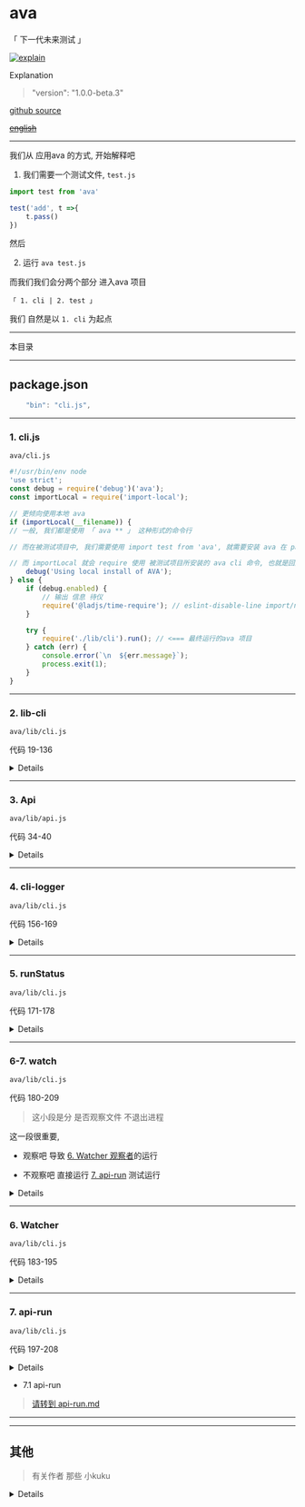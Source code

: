 # ava

「 下一代未来测试 」

[![explain](http://llever.com/explain.svg)](https://github.com/chinanf-boy/Source-Explain)
    
Explanation

> "version": "1.0.0-beta.3"

[github source](https://github.com/avajs/ava)

~~[english](./README.en.md)~~

---

我们从 应用ava 的方式, 开始解释吧

1. 我们需要一个测试文件, `test.js`

``` js
import test from 'ava'

test('add', t =>{
    t.pass()
})
```

然后

2. 运行 `ava test.js`

而我们我们会分两个部分 进入ava 项目 

`「 1. cli | 2. test 」`

我们 自然是以 `1. cli` 为起点

---

本目录

---

## package.json

``` js
	"bin": "cli.js",
```

---

### 1. cli.js

`ava/cli.js`

``` js
#!/usr/bin/env node
'use strict';
const debug = require('debug')('ava');
const importLocal = require('import-local');

// 更倾向使用本地 ava
if (importLocal(__filename)) {
// 一般, 我们都是使用 「 ava ** 」 这种形式的命令行

// 而在被测试项目中, 我们需要使用 import test from 'ava', 就需要安装 ava 在 package.json 中

// 而 importLocal 就会 require 使用 被测试项目所安装的 ava cli 命令, 也就是回到最终ava项目的这个文件
	debug('Using local install of AVA');
} else {
	if (debug.enabled) {
        // 输出 信息 待仪
		require('@ladjs/time-require'); // eslint-disable-line import/no-unassigned-import
	}

	try {
		require('./lib/cli').run(); // <=== 最终运行的ava 项目
	} catch (err) {
		console.error(`\n  ${err.message}`);
		process.exit(1);
	}
}

```

---

### 2. lib-cli

`ava/lib/cli.js`

代码 19-136

> 

<details>

``` js

// ava 使用 什么 Promise 的呢
// 答案是 Bluebird https://github.com/petkaantonov/bluebird

// Bluebird specific
Promise.longStackTraces(); // ???

exports.run = () => {
    // 我们从 1. cli.js 中知道 ava 总是选择被测试项目中的 node_modules/.bin/ava 来运行
    const conf = pkgConf.sync('ava'); 
    // 所以这里就是, 在被测试项目的package.json 获取 配置

	const filepath = pkgConf.filepath(conf);// package.json 的目录
	const projectDir = filepath === null ? process.cwd() : path.dirname(filepath);// 项目目录

    // 用 meow 定义 命令行选项
	const cli = meow(`
		Usage
		  ava [<file|directory|glob> ...]

		Options 中文翻译选项
		  --watch, -w             测试和源文件更改时重新运行测试
		  --match, -m             只能运行匹配标题的测试（可重复）
		  --update-snapshots, -u  更新快照
		  --fail-fast             第一次测试失败后停止
		  --timeout, -T           设置全局超时
		  --serial, -s            连续运行测试
		  --concurrency, -c       同时运行的测试文件的最大数量（默认值：CPU核心） 
		  --verbose, -v           启用详细输出
		  --tap, -t               生成TAP输出
		  --no-cache              禁用编译器缓存
		  --color                 强制色彩输出
		  --no-color              禁用颜色输出

		Examples
		  ava
		  ava test.js test2.js
		  ava test-*.js
		  ava test

		Default patterns when no arguments:
		test.js test-*.js test/**/*.js **/__tests__/**/*.js **/*.test.js
	`, {
		flags: {
			watch: {
				type: 'boolean',
				alias: 'w'
			},
			match: {
				type: 'string',
				alias: 'm',
				default: conf.match
			},
			'update-snapshots': {
				type: 'boolean',
				alias: 'u'
			},
			'fail-fast': {
				type: 'boolean',
				default: conf.failFast
			},
			timeout: {
				type: 'string',
				alias: 'T',
				default: conf.timeout
			},
			serial: {
				type: 'boolean',
				alias: 's',
				default: conf.serial
			},
			concurrency: {
				type: 'string',
				alias: 'c',
				default: conf.concurrency
			},
			verbose: {
				type: 'boolean',
				alias: 'v',
				default: conf.verbose
			},
			tap: {
				type: 'boolean',
				alias: 't',
				default: conf.tap
			},
			cache: {
				type: 'boolean',
				default: conf.cache !== false
			},
			color: {
				type: 'boolean',
				default: 'color' in conf ? conf.color : require('supports-color').stdout !== false
			},
			'--': {
				type: 'string'
			}
		}
	});

	updateNotifier({pkg: cli.pkg}).notify(); // 更新-提示

	if (cli.flags.watch && cli.flags.tap && !conf.tap) {
		throw new Error(`${colors.error(figures.cross)} The TAP reporter is not available when using watch mode.`);
	}

	if (cli.flags.watch && isCi) {
		throw new Error(`${colors.error(figures.cross)} Watch mode is not available in CI, as it prevents AVA from terminating.`);
	}

	if (
		cli.flags.concurrency === '' ||
		(cli.flags.concurrency && (!Number.isInteger(Number.parseFloat(cli.flags.concurrency)) || parseInt(cli.flags.concurrency, 10) < 0))
	) {
		throw new Error(`${colors.error(figures.cross)} The --concurrency or -c flag must be provided with a nonnegative integer.`);
	}

	if ('source' in conf) {
		throw new Error(`${colors.error(figures.cross)} The 'source' option has been renamed. Use 'sources' instead.`);
	}

	// 合并配置, 
	Object.assign(conf, cli.flags);

    const api = new Api({ 
		failFast: conf.failFast,
		failWithoutAssertions: conf.failWithoutAssertions !== false,
		serial: conf.serial,
		require: arrify(conf.require),
		cacheEnabled: conf.cache,
		compileEnhancements: conf.compileEnhancements !== false,
		explicitTitles: conf.watch,
		match: arrify(conf.match),
		babelConfig: babelConfigHelper.validate(conf.babel),
		resolveTestsFrom: cli.input.length === 0 ? projectDir : process.cwd(),
		projectDir,
		timeout: conf.timeout,
		concurrency: conf.concurrency ? parseInt(conf.concurrency, 10) : 0,
		updateSnapshots: conf.updateSnapshots,
		snapshotDir: conf.snapshotDir ? path.resolve(projectDir, conf.snapshotDir) : null,
		color: conf.color,
		workerArgv: cli.flags['--']
	})
```

- 2.1 `new Api`

> [作为测试-总开关 ](#3-api)

- 2.2 [`babelConfigHelper`](./babel-config.md)

> 归纳-babel 的 配置

- 2.3 `Api 传入的值有什么东东`

``` js
		` --watch, -w            测试和源文件更改时重新运行测试
		  --match, -m             只能运行匹配标题的测试（可重复）
		  --update-snapshots, -u  更新快照
		  --fail-fast             第一次测试失败后停止
		  --timeout, -T           设置全局超时
		  --serial, -s            串行测试
		  --concurrency, -c       同时运行的测试文件的最大数量（默认值：CPU核心） 
		  --verbose, -v           启用详细输出
		  --tap, -t               生成TAP输出
		  --no-cache              禁用编译器缓存
		  --color                 强制色彩输出
		  --no-color              禁用颜色输出`

		{
		failFast: conf.failFast,
		failWithoutAssertions: conf.failWithoutAssertions !== false,
		serial: conf.serial,
		require: arrify(conf.require),
		cacheEnabled: conf.cache,
		compileEnhancements: conf.compileEnhancements !== false,
		explicitTitles: conf.watch,
		match: arrify(conf.match),
		babelConfig: babelConfigHelper.validate(conf.babel),
		resolveTestsFrom: cli.input.length === 0 ? projectDir : process.cwd(), // 测试目录
		projectDir,
		timeout: conf.timeout,
		concurrency: conf.concurrency ? parseInt(conf.concurrency, 10) : 0,
		updateSnapshots: conf.updateSnapshots, 
		snapshotDir: conf.snapshotDir ? path.resolve(projectDir, conf.snapshotDir) : null,
		color: conf.color,
		workerArgv: cli.flags['--']
		}
		{
		files：`文件和目录路径以及选择哪些文件AVA将运行测试的全局模式。只使用扩展名为.js的文件。带有下划线前缀的文件将被忽略。运行所选目录中的所有.js文件`
		source：`文件，如果更改，会导致测试在手表模式下重新运行。有关详情，请参阅手表模式配方`
		match：`在package.json配置中通常不是很有用，但相当于在CLI中指定--match`
		failFast：`一旦测试失败，停止运行进一步的测试`
		failWithoutAssertions：`如果为false，如果不运行断言，则不会使测试失败`
		tap：`如果为true，则启用TAP记者`
		snapshotDir：`指定存储快照文件的固定位置。如果您的快照在错误的位置结束，请使用此选项`
		compileEnhancements：`如果为false，则禁用power-assert - 否则有助于提供更多描述性错误消息 - 并检测t.throws（）声明的不当使用`
		require：`在测试运行之前需要额外的模块。模块在工作进程中是必需的`
		babel：`测试文件特定的Babel选项。有关更多详情，请参阅我们的Babel配方`
		}
```

> 其中较为疑惑的应该是 `updateSnapshots` 和  `workerArgv`

[snapshots en 官方解释](https://github.com/avajs/ava#snapshot-testing)

至于 [workerArgv 需要讲到单次测试子进程使用的选项](./main.md#workerargv)

</details>

---

### 3. Api

`ava/lib/api.js`

代码 34-40

> 

<details>

``` js
class Api extends EventEmitter {
	constructor(options) {
		super();

		this.options = Object.assign({match: []}, options);
        this.options.require = resolveModules(this.options.require);
        // 存储好 默认和目前 用户定义 选项值
    }
    // ...
```

- 3.1 `EventEmitter`

> 我们先说明 `on/emit `模式 , 请先了解清楚后, 再继续

> 如果你不太了解可以看看[nodejs.cn](http://nodejs.cn/api/events.html)或者关于[mitt- 小小实现的on/emit](https://github.com/chinanf-boy/explain-mitt)

- 3.2 [`resolveModules`](#resolvemodules)

> 找寻需要用到的 类似babel-插件路径

</details>
 
 ---


### 4. cli-logger

`ava/lib/cli.js`

代码 156-169

<details>

让我们回到`ava/lib/cli.js`

在我们保存好我们选项**conf**之后, 我们再一次决定测试数据-日志输出方式

[请转到cli-logger.explain.md](./cli-logger.explain.md#1-日志形式)

如果你对此还不想了解！ 😊

> 其实不影响后面的重要逻辑的解释

</details>

---


### 5. runStatus

`ava/lib/cli.js`

代码 171-178

<details>

> 运行测试-状态

我们在 [4. cli-logger](#4-cli-logger) 有了 日志工具,

但是我们要把 测试与日志工具拼接 `logger <-> runStatus`

才能 错❌ 就是 输出错误,对✅ 就是 输出正确

``` js
	api.on('test-run', runStatus => {
		reporter.api = runStatus;
		runStatus.on('test', logger.test);
		runStatus.on('error', logger.unhandledError);

		runStatus.on('stdout', logger.stdout);
		runStatus.on('stderr', logger.stderr);
	});
```

- 5.1 runStatus

> [请转到 runStatus.md](./runStatus.md)


</details>

---

### 6-7. watch

`ava/lib/cli.js`

代码 180-209

> 这小段是分 是否观察文件 不退出进程

这一段很重要, 

- 观察吧 导致 [6. Watcher 观察者](#6-watcher)的运行

- 不观察吧 直接运行 [7. api-run](#7-api-run) 测试运行

<details>

``` js
const files = cli.input.length ? cli.input : arrify(conf.files); // 测试-文件, 未打磨

	if (conf.watch) {
		try {
			const watcher = new Watcher(logger, api, files, arrify(conf.sources));
			watcher.observeStdin(process.stdin);
		} catch (err) {
			if (err.name === 'AvaError') {
				// An AvaError may be thrown if `chokidar` is not installed. Log it nicely.
				console.error(`  ${colors.error(figures.cross)} ${err.message}`);
				logger.exit(1);
			} else {
				// Rethrow so it becomes an uncaught exception
				throw err;
			}
		}
	} else {
		api.run(files)
			.then(runStatus => {
				logger.finish(runStatus);
				logger.exit(runStatus.failCount > 0 || runStatus.rejectionCount > 0 || runStatus.exceptionCount > 0 ? 1 : 0);
			})
			.catch(err => {
				// Don't swallow exceptions. Note that any expected error should already
				// have been logged.
				setImmediate(() => {
					throw err;
				});
			});
	}
```

</details>

---

### 6. Watcher

`ava/lib/cli.js`

代码 183-195

<details>

``` js
		try {
			const watcher = new Watcher(logger, api, files, arrify(conf.sources));
			watcher.observeStdin(process.stdin);
		} catch (err) {
			if (err.name === 'AvaError') {
				// An AvaError may be thrown if `chokidar` is not installed. Log it nicely.
				console.error(`  ${colors.error(figures.cross)} ${err.message}`);
				logger.exit(1);
			} else {
				// Rethrow so it becomes an uncaught exception
				throw err;
			}
		}
```

- 6.1 watcher

> [请转到 watcher.md](./watcher.md)


</details>

---

### 7. api-run

`ava/lib/cli.js`

代码 197-208

<details>

``` js
		api.run(files)
			.then(runStatus => {
				logger.finish(runStatus);
				logger.exit(runStatus.failCount > 0 || runStatus.rejectionCount > 0 || runStatus.exceptionCount > 0 ? 1 : 0);
			})
			.catch(err => {
				// Don't swallow exceptions. Note that any expected error should already
				// have been logged.
				setImmediate(() => {
					throw err;
				});
			});
```
</details>

- 7.1 api-run

> [请转到 api-run.md](./api-run.md)

---

---

## 其他

> 有关作者 那些 小kuku

<details>


### resolveModules

> 模块名-去确定是否具有-模块路径, 没有则抛出错误

``` js
function resolveModules(modules) {
	return arrify(modules).map(name => {
        const modulePath = resolveCwd.silent(name);
        // 无法找到模块时返回null 而不是抛出。

		if (modulePath === null) {
			throw new Error(`Could not resolve required module '${name}'`);
		}

		return modulePath;
	});
}
```

- [resolveCwd](#resolve-cwd)

> 根据当前工作目录解析模块的路径 

---

### resolve-cwd

> 根据当前工作目录解析模块的路径 [->github](https://github.com/sindresorhus/resolve-cwd)

### arrify

>将值转换为数组 [->github](https://github.com/sindresorhus/arrify)
</details>